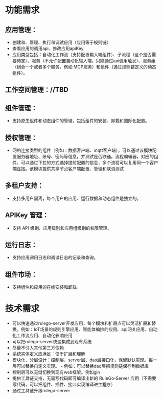 # 功能需求
## 应用管理：
  - 创建和、管理、执行和调试应用（应用等于规则链）
  - 查看应用的调用api、修改应用apiKey
  - 应用类型包括：自动化工作流（支持配置输入端组件）、子流程（这个是否需要待定）、服务（不允许配置自动化输入端，只能通过api调用触发）、服务组（组合一个或者多个服务，例如:MCP服务）和组件（通过规则链定义的动态组件）。
## 工作空间管理：//TBD
## 组件管理：
  - 支持原生组件和动态组件的管理，包括组件的安装、卸载和国际化配置。
## 授权管理：
  - 网络连接类型的组件（例如：数据客户端、mqtt客户端），可以通过该模块配置服务器地址、账号、密码等信息，并测试是否联通。流程编辑器，对应的组件，可以通过下拉的方式选择提前配置的信息，多个流程可以复用同一个客户端连接。该模块提供共享节点客户端配置、管理和联调测试
## 多租户支持：
  - 支持多用户隔离，每个用户的应用、运行数据和动态组件是独立的。
## APIKey 管理：
  - 支持 API 级别、应用级别和应用组级别的权限管理。
## 运行日志：
  - 支持应用调用日志和调试日志的记录和查询。
## 组件市场：
  - 支持组件和应用的在线安装和卸载。

# 技术需求
  - 可以快速通过rulego-server开发应用，每个模块和扩展点可以灵活扩展和替换。例如：IoT场景的规则引擎应用、智能体编排的应用、api网关应用、自动化工作流应用、自动化影响应用
  - 可以把rulego-server快速集成到现有系统
  - 尽量不引入其他第三方依赖
  - 系统实体定义应满足：便于扩展和理解
  - 模块化、分层设计：控制层、server层、dao层接口化，保留默认实现。每一层可以替换自定义实现。 - 例如：可以替换dao层把规则链保存到数据库
  - 控制层可以无缝切换到现有web框架。例如gin
  - 提供工具链支持，无需写代码即可编译出新的 RuleGo-Server 应用（不需要写代码，可以把组件、插件、接口实现编译进主程序）
  - 通过工具链升级rulego-server